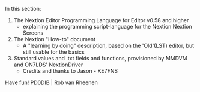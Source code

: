 In this section:

1)  The Nextion Editor Programming Language for Editor v0.58 and higher
      * explaining the programming script-language for the Nextion Nextion Screens
2)  The Nextion "How-to" document
      * A "learning by doing" description, based on the 'Old'(LST) editor, but still usable for the basics
3)  Standard values and .txt fields and functions, provisioned by MMDVM and ON7LDS' NextionDriver
     * Credits and thanks to Jason - KE7FNS

Have fun! PD0DIB | Rob van Rheenen
